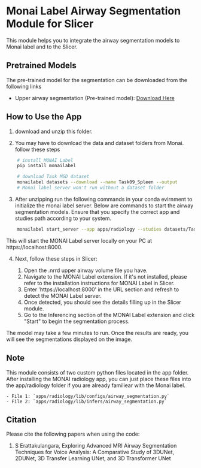 <!--
Copyright (c) MONAI Consortium
Licensed under the Apache License, Version 2.0 (the "License");
you may not use this file except in compliance with the License.
You may obtain a copy of the License at
    http://www.apache.org/licenses/LICENSE-2.0
Unless required by applicable law or agreed to in writing, software
distributed under the License is distributed on an "AS IS" BASIS,
WITHOUT WARRANTIES OR CONDITIONS OF ANY KIND, either express or implied.
See the License for the specific language governing permissions and
limitations under the License.
-->

# Monai Label Airway Segmentation Module for Slicer

This module helps you to integrate the airway segmentation models to Monai label and to the Slicer.

## Pretrained Models

The pre-trained model for the segmentation can be downloaded from the following links

- Upper airway segmentation (Pre-trained model): [Download Here](http://www.subinek.com)

## How to Use the App

1.  download and unzip this folder.

2.  You may have to download the data and dataset folders from Monai. follow these steps

```bash
    # install MONAI Label
    pip install monailabel

    # download Task MSD dataset
    monailabel datasets --download --name Task09_Spleen --output
    # Monai label server won't run without a dataset folder
```

3.  After unzipping run the following commands in your conda evirnment to initialize the monai label server.
    Below are commands to start the airway segmentation models. Ensure that you specify the correct app and studies path according to your system.

```bash
    monailabel start_server --app apps/radiology --studies datasets/Task09_Spleen/imagesTr --conf models airway_segmentation
```

This will start the MONAI Label server locally on your PC at https://localhost:8000.

4. Next, follow these steps in Slicer:

   1. Open the .nrrd upper airway volume file you have.
   2. Navigate to the MONAI Label extension. If it's not installed, please refer to the installation instructions for MONAI Label in Slicer.
   3. Enter 'https://localhost:8000' in the URL section and refresh to detect the MONAI Label server.
   4. Once detected, you should see the details filling up in the Slicer module.
   5. Go to the Inferencing section of the MONAI Label extension and click "Start" to begin the segmentation process.

The model may take a few minutes to run. Once the results are ready, you will see the segmentations displayed on the image.

## Note

This module consists of two custom python files located in the app folder. After installing the MONAI radiology app, you can just place these files into the app/radiology folder if you are already familiear with the Monai label.

```
- File 1: `apps/radiology/lib/configs/airway_segmentation.py`
- File 2: `apps/radiology/lib/infers/airway_segmentation.py`
```

## Citation

Please cite the following papers when using the code:

1. S Erattakulangara, Exploring Advanced MRI Airway Segmentation Techniques for Voice Analysis: A Comparative Study of 3DUNet, 2DUNet, 3D Transfer Learning UNet, and 3D Transformer UNet
